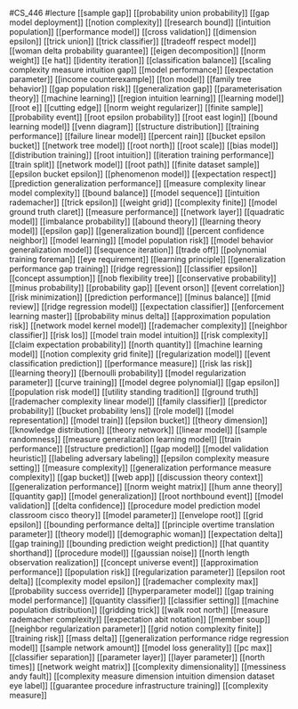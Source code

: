 #CS_446
#lecture
[[sample gap]]
[[probability union probability]]
[[gap model deployment]]
[[notion complexity]]
[[research bound]]
[[intuition population]]
[[performance model]]
[[cross validation]]
[[dimension epsilon]]
[[trick union]]
[[trick classifier]]
[[tradeoff respect model]]
[[woman delta probability guarantee]]
[[eigen decomposition]]
[[norm weight]]
[[e hat]]
[[identity iteration]]
[[classification balance]]
[[scaling complexity measure intuition gap]]
[[model performance]]
[[expectation parameter]]
[[income counterexample]]
[[ton model]]
[[family tree behavior]]
[[gap population risk]]
[[generalization gap]]
[[parameterisation theory]]
[[machine learning]]
[[region intuition learning]]
[[learning model]]
[[root e]]
[[cutting edge]]
[[norm weight regularizer]]
[[finite sample]]
[[probability event]]
[[root epsilon probability]]
[[root east login]]
[[bound learning model]]
[[venn diagram]]
[[structure distribution]]
[[training performance]]
[[failure linear model]]
[[percent rain]]
[[bucket epsilon bucket]]
[[network tree model]]
[[root north]]
[[root scale]]
[[bias model]]
[[distribution training]]
[[root intuition]]
[[iteration training performance]]
[[train split]]
[[network model]]
[[root path]]
[[finite dataset sample]]
[[epsilon bucket epsilon]]
[[phenomenon model]]
[[expectation respect]]
[[prediction generalization performance]]
[[measure complexity linear model complexity]]
[[bound balance]]
[[model sequence]]
[[intuition rademacher]]
[[trick epsilon]]
[[weight grid]]
[[complexity finite]]
[[model ground truth claret]]
[[measure performance]]
[[network layer]]
[[quadratic model]]
[[imbalance probability]]
[[abound theory]]
[[learning theory model]]
[[epsilon gap]]
[[generalization bound]]
[[percent confidence neighbor]]
[[model learning]]
[[model population risk]]
[[model behavior generalization model]]
[[sequence iteration]]
[[trade off]]
[[polynomial training foreman]]
[[eye requirement]]
[[learning principle]]
[[generalization performance gap training]]
[[ridge regression]]
[[classifier epsilon]]
[[concept assumption]]
[[nob flexibility tree]]
[[conservative probability]]
[[minus probability]]
[[probability gap]]
[[event orson]]
[[event correlation]]
[[risk minimization]]
[[prediction performance]]
[[minus balance]]
[[mid review]]
[[ridge regression model]]
[[expectation classifier]]
[[enforcement learning master]]
[[probability minus delta]]
[[approximation population risk]]
[[network model kernel model]]
[[rademacher complexity]]
[[neighbor classifier]]
[[risk los]]
[[model train model intuition]]
[[risk complexity]]
[[claim expectation probability]]
[[north quantity]]
[[machine learning model]]
[[notion complexity grid finite]]
[[regularization model]]
[[event classification prediction]]
[[performance measure]]
[[risk las risk]]
[[learning theory]]
[[bernoulli probability]]
[[model regularization parameter]]
[[curve training]]
[[model degree polynomial]]
[[gap epsilon]]
[[population risk model]]
[[utility standing tradition]]
[[ground truth]]
[[rademacher complexity linear model]]
[[family classifier]]
[[predictor probability]]
[[bucket probability lens]]
[[role model]]
[[model representation]]
[[model train]]
[[epsilon bucket]]
[[theory dimension]]
[[knowledge distribution]]
[[theory network]]
[[linear model]]
[[sample randomness]]
[[measure generalization learning model]]
[[train performance]]
[[structure prediction]]
[[gap model]]
[[model validation heuristic]]
[[labeling adversary labeling]]
[[epsilon complexity measure setting]]
[[measure complexity]]
[[generalization performance measure complexity]]
[[gap bucket]]
[[web app]]
[[discussion theory context]]
[[generalization performance]]
[[norm weight matrix]]
[[hum anne theory]]
[[quantity gap]]
[[model generalization]]
[[root northbound event]]
[[model validation]]
[[delta confidence]]
[[procedure model prediction model classroom cisco theory]]
[[model parameter]]
[[envelope root]]
[[grid epsilon]]
[[bounding performance delta]]
[[principle overtime translation parameter]]
[[theory model]]
[[demographic woman]]
[[expectation delta]]
[[gap training]]
[[bounding prediction weight prediction]]
[[hat quantity shorthand]]
[[procedure model]]
[[gaussian noise]]
[[north length observation realization]]
[[concept universe event]]
[[approximation performance]]
[[population risk]]
[[regularization parameter]]
[[epsilon root delta]]
[[complexity model epsilon]]
[[rademacher complexity max]]
[[probability success override]]
[[hyperparameter model]]
[[gap training model performance]]
[[quantity classifier]]
[[classifier setting]]
[[machine population distribution]]
[[gridding trick]]
[[walk root north]]
[[measure rademacher complexity]]
[[expectation abit notation]]
[[member soup]]
[[neighbor regularization parameter]]
[[grid notion complexity finite]]
[[training risk]]
[[mass delta]]
[[generalization performance ridge regression model]]
[[sample network amount]]
[[model loss generality]]
[[pc max]]
[[classifier separation]]
[[parameter layer]]
[[layer parameter]]
[[north times]]
[[network weight matrix]]
[[complexity dimensionality]]
[[messiness andy fault]]
[[complexity measure dimension intuition dimension dataset eye label]]
[[guarantee procedure infrastructure training]]
[[complexity measure]]
